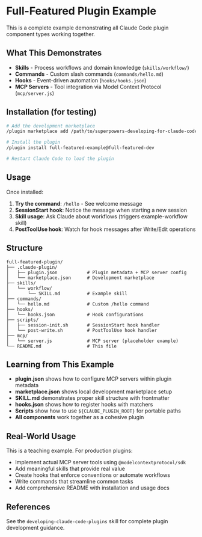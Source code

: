 # Full-Featured Plugin Example

This is a complete example demonstrating all Claude Code plugin component types working together.

## What This Demonstrates

- **Skills** - Process workflows and domain knowledge (`skills/workflow/`)
- **Commands** - Custom slash commands (`commands/hello.md`)
- **Hooks** - Event-driven automation (`hooks/hooks.json`)
- **MCP Servers** - Tool integration via Model Context Protocol (`mcp/server.js`)

## Installation (for testing)

```bash
# Add the development marketplace
/plugin marketplace add /path/to/superpowers-developing-for-claude-code/examples/full-featured-plugin

# Install the plugin
/plugin install full-featured-example@full-featured-dev

# Restart Claude Code to load the plugin
```

## Usage

Once installed:

1. **Try the command**: `/hello` - See welcome message
2. **SessionStart hook**: Notice the message when starting a new session
3. **Skill usage**: Ask Claude about workflows (triggers example-workflow skill)
4. **PostToolUse hook**: Watch for hook messages after Write/Edit operations

## Structure

```
full-featured-plugin/
├── .claude-plugin/
│   ├── plugin.json           # Plugin metadata + MCP server config
│   └── marketplace.json      # Development marketplace
├── skills/
│   └── workflow/
│       └── SKILL.md          # Example skill
├── commands/
│   └── hello.md              # Custom /hello command
├── hooks/
│   └── hooks.json            # Hook configurations
├── scripts/
│   ├── session-init.sh       # SessionStart hook handler
│   └── post-write.sh         # PostToolUse hook handler
├── mcp/
│   └── server.js             # MCP server (placeholder example)
└── README.md                 # This file
```

## Learning from This Example

- **plugin.json** shows how to configure MCP servers within plugin metadata
- **marketplace.json** shows local development marketplace setup
- **SKILL.md** demonstrates proper skill structure with frontmatter
- **hooks.json** shows how to register hooks with matchers
- **Scripts** show how to use `${CLAUDE_PLUGIN_ROOT}` for portable paths
- **All components** work together as a cohesive plugin

## Real-World Usage

This is a teaching example. For production plugins:
- Implement actual MCP server tools using `@modelcontextprotocol/sdk`
- Add meaningful skills that provide real value
- Create hooks that enforce conventions or automate workflows
- Write commands that streamline common tasks
- Add comprehensive README with installation and usage docs

## References

See the `developing-claude-code-plugins` skill for complete plugin development guidance.
